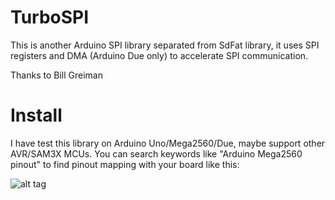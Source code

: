 # TurboSPI
This is another Arduino SPI library separated from SdFat library, it uses SPI registers and DMA (Arduino Due only) to accelerate SPI communication.

Thanks to Bill Greiman

# Install
I have test this library on Arduino Uno/Mega2560/Due, maybe support other AVR/SAM3X MCUs.
You can search keywords like "Arduino Mega2560 pinout" to find pinout mapping with your board like this:

![alt tag](https://github.com/anydream/TurboSPI/raw/master/SPIpinout/uno.jpg)